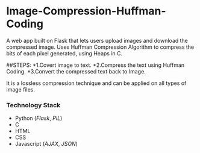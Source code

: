 # Image-Compression-Huffman-Coding
A web app built on Flask that lets users upload images and download the compressed image.
Uses Huffman Compression Algorithm to compress the bits of each pixel generated, using Heaps in C.

##STEPS:
*1.Covert image to text.
*2.Compress the text using Huffman Coding.
*3.Convert the compressed text back to Image.

It is a lossless compression technique and can be applied on all types of image files.

### Technology Stack
* Python (*Flask*, *PIL*)
* C
* HTML
* CSS
* Javascript (*AJAX*, *JSON*)
